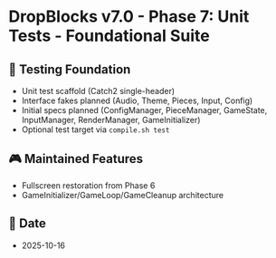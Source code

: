 # DropBlocks v7.0 - Phase 7: Unit Tests - Foundational Suite

## 🧪 Testing Foundation
- Unit test scaffold (Catch2 single-header)
- Interface fakes planned (Audio, Theme, Pieces, Input, Config)
- Initial specs planned (ConfigManager, PieceManager, GameState, InputManager, RenderManager, GameInitializer)
- Optional test target via `compile.sh test`

## 🎮 Maintained Features
- Fullscreen restoration from Phase 6
- GameInitializer/GameLoop/GameCleanup architecture

## 📅 Date
- 2025-10-16


